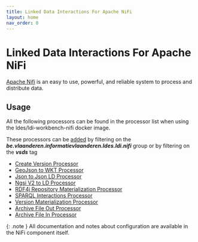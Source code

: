 ```yaml
---
title: Linked Data Interactions For Apache NiFi
layout: home
nav_order: 0
---
```


# Linked Data Interactions For Apache NiFi

[Apache Nifi] is an easy to use, powerful, and reliable system to process and distribute data.

## Usage

All the following processors can be found in the processor list when using the ldes/ldi-workbench-nifi docker image.

These processors can be [added][Adding a processor in NiFi] by filtering on the ***be.vlaanderen.informatievlaanderen.ldes.ldi.nifi*** group or by filtering on the ***vsds*** tag

- [Create Version Processor](../_core/ldi-transformers/version-object-creator)
- [GeoJson to WKT Processor](../_core/ldi-transformers/geojson-to-wkt)
- [Json to Json LD Processor](../_core/ldi-adapters/json-to-json-ld)
- [Ngsi V2 to LD Processor](../_core/ldi-adapters/ngsiv2-to-ld)
- [RDF4j Repository Materialization Processor](./processors/rdf4j-repository-materialization)
- [SPARQL Interactions Processor](./processors/sparql-interactions)
- [Version Materialization Processor](../_core/ldi-transformers/version-materializer)
- [Archive File Out Processor](../_core/ldi-outputs/file-archiving)
- [Archive File In Processor](../_core/ldi-outputs/file-archiving)

{: .note }
All documentation and notes about configuration are available in the NiFi component itself.

[Apache NiFi]: https://nifi.apache.org/
[Adding a processor in NiFi]: https://nifi.apache.org/docs/nifi-docs/html/getting-started.html#adding-a-processor